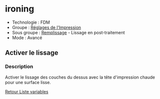 # ironing

* Technologie : FDM
* Groupe : [Réglages de l'Impression](../print_settings/print_settings.md)
* Sous groupe : [Remplissage](../print_settings/print_settings.md#remplissage) - Lissage en post-traitement
* Mode : Avancé

## Activer le lissage

### Description

Activer le lissage des couches du dessus avec la tête d'impression chaude pour une surface lisse.

[Retour Liste variables](variable_list.md)